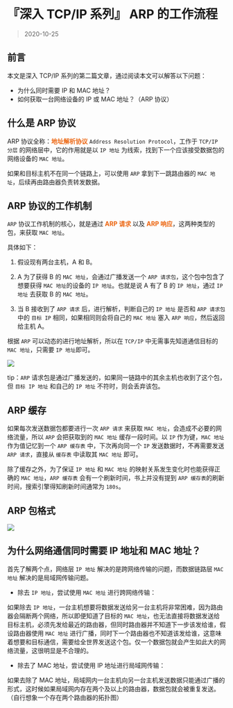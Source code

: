 # 『深入 TCP/IP 系列』 ARP 的工作流程

> 2020-10-25

## 前言

本文是深入 TCP/IP 系列的第二篇文章，通过阅读本文可以解答以下问题：

+ 为什么同时需要 IP 和 MAC 地址？
+ 如何获取一台网络设备的 IP 或 MAC 地址？（ARP 协议）

## 什么是 ARP 协议

ARP 协议全称：<span class="color-font">**地址解析协议**</span> `Address Resolution Protocol`，工作于 `TCP/IP 分层` 的网络层中，它的作用就是以 `IP 地址` 为线索，找到下一个应该接受数据包的网络设备的 `MAC 地址`。

如果和目标主机不在同一个链路上，可以使用 `ARP` 拿到下一跳路由器的 `MAC 地址`，后续再由路由器负责转发数据。

## ARP 协议的工作机制

`ARP` 协议工作机制的核心，就是通过 <span class="color-font">**ARP 请求**</span> 以及 <span class="color-font">**ARP 响应**</span>，这两种类型的包，来获取 `MAC 地址`。

具体如下：

1. 假设现有两台主机，A 和 B。

2. A 为了获得 B 的 `MAC 地址`，会通过广播发送一个 `ARP 请求包`，这个包中包含了想要获得 `MAC 地址`的设备的 `IP 地址`。也就是说 A 有了 B 的 `IP 地址`，通过 `IP 地址` 去获取 B 的 `MAC 地址`。

3. 当 B 接收到了 `ARP 请求` 后，进行解析，判断自己的 `IP 地址` 是否和 `ARP 请求包` 中的 `目标 IP` 相同，如果相同则会将自己的 `MAC 地址` 塞入 `ARP 响应`，然后返回给主机 A。

根据 `ARP` 可以动态的进行地址解析，所以在 `TCP/IP` 中无需事先知道通信目标的 `MAC 地址`，只需要 `IP 地址`即可。

![](/images/NetWork/ARP流程.png)

tip：`ARP` 请求包是通过广播发送的，如果同一链路中的其余主机也收到了这个包，但 `目标 IP 地址` 和自己的  `IP 地址` 不符时，则会丢弃该包。

## ARP 缓存
如果每次发送数据包都要进行一次 `ARP 请求` 来获取 `MAC 地址`，会造成不必要的网络流量，所以 `ARP` 会把获取到的 `MAC 地址` 缓存一段时间。以 `IP` 作为键，`MAC 地址` 作为值记忆到一个 `ARP 缓存表` 中，下次再向同一个 `IP` 发送数据时，不再需要发送 `ARP 请求`，直接从 `缓存表` 中读取其 `MAC 地址` 即可。

除了缓存之外，为了保证 `IP 地址` 和 `MAC 地址` 的映射关系发生变化时也能获得正确的 `MAC 地址`，`ARP 缓存表` 会有一个刷新时间，书上并没有提到 `ARP 缓存表`的刷新时间，搜索引擎得知刷新时间通常为 `180s`。

## ARP 包格式

![](/images/NetWork/ARP协议头格式.jpeg)

## 为什么网络通信同时需要 IP 地址和 MAC 地址？

<!-- 因为 MAC 地址并不具备层次性， -->

首先了解两个点，网络层 `IP 地址` 解决的是跨网络传输的问题，而数据链路层 `MAC 地址` 解决的是局域网传输问题。


+ 除去 `IP 地址`，尝试使用 `MAC 地址` 进行跨网络传输：

如果除去 `IP 地址`，一台主机想要将数据发送给另一台主机将非常困难，因为路由器会隔断两个网络，所以即便知道了目标的 `MAC 地址`，也无法直接将数据发送给目标主机，必须先发给最近的路由器，但同时路由器并不知道下一步该发给谁，假设路由器使用 `MAC 地址` 进行广播，同时下一个路由器也不知道该发给谁，这意味着想要和目标通信，需要给全世界发送这个包。仅一个数据包就会产生如此大的网络流量，这很明显是不合理的。

+ 除去了 MAC 地址，尝试使用 IP 地址进行局域网传输：

如果去除了 MAC 地址，局域网内一台主机向另一台主机发送数据只能通过广播的形式，这时候如果局域网内存在两个及以上的路由器，数据包就会被重复发送。（自行想象一个存在两个路由器的拓扑图）

<style>
.color-font {
    color:#ec6611;
}
</style>